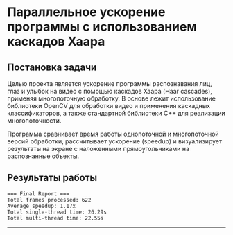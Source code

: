# Параллельное ускорение программы с использованием каскадов Хаара

## Постановка задачи

Целью проекта является ускорение программы распознавания лиц, глаз и улыбок на видео с помощью каскадов Хаара (Haar cascades), применяя многопоточную обработку. В основе лежит использование библиотеки OpenCV для обработки видео и применения каскадных классификаторов, а также стандартной библиотеки C++ для реализации многопоточности.

Программа сравнивает время работы однопоточной и многопоточной версий обработки, рассчитывает ускорение (speedup) и визуализирует результаты на экране с наложенными прямоугольниками на распознанные объекты.


## Результаты работы
  ```
  === Final Report ===
  Total frames processed: 622
  Average speedup: 1.17x
  Total single-thread time: 26.29s
  Total multi-thread time: 22.55s
  ```
---
